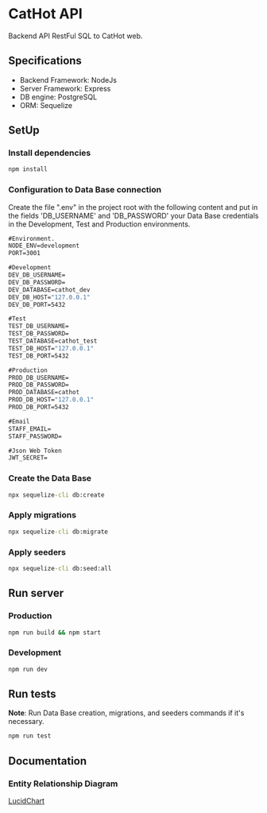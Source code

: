 # CatHot API

Backend API RestFul SQL to CatHot web.

## Specifications

- Backend Framework: NodeJs
- Server Framework: Express
- DB engine: PostgreSQL
- ORM: Sequelize

## SetUp

### Install dependencies

```cmd
npm install
```

### Configuration to Data Base connection

Create the file ".env" in the project root with the following content and put in the fields 'DB_USERNAME' and 'DB_PASSWORD' your Data Base credentials in the Development, Test and Production environments.

```cmd
#Environment.
NODE_ENV=development
PORT=3001

#Development
DEV_DB_USERNAME=
DEV_DB_PASSWORD=
DEV_DATABASE=cathot_dev
DEV_DB_HOST="127.0.0.1"
DEV_DB_PORT=5432

#Test
TEST_DB_USERNAME=
TEST_DB_PASSWORD=
TEST_DATABASE=cathot_test
TEST_DB_HOST="127.0.0.1"
TEST_DB_PORT=5432

#Production
PROD_DB_USERNAME=
PROD_DB_PASSWORD=
PROD_DATABASE=cathot
PROD_DB_HOST="127.0.0.1"
PROD_DB_PORT=5432

#Email
STAFF_EMAIL=
STAFF_PASSWORD=

#Json Web Token
JWT_SECRET=
```

### Create the Data Base

```cmd
npx sequelize-cli db:create
```

### Apply migrations

```cmd
npx sequelize-cli db:migrate
```

### Apply seeders

```cmd
npx sequelize-cli db:seed:all
```

## Run server

### Production

```cmd
npm run build && npm start
```

### Development

```cmd
npm run dev
```

## Run tests

**Note**: Run Data Base creation, migrations, and seeders commands if it's necessary.

```cmd
npm run test
```

## Documentation

### Entity Relationship Diagram

[LucidChart](https://lucid.app/lucidchart/8887566c-ab08-4e36-aad1-11405f69a67e/edit?viewport_loc=-1544%2C205%2C1548%2C663%2C0_0&invitationId=inv_986780f9-981b-4492-8249-3345a44e7c64)
